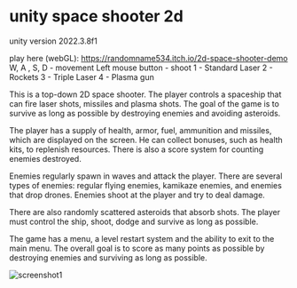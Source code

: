 # unity space shooter 2d
unity version 2022.3.8f1

play here (webGL): https://randomname534.itch.io/2d-space-shooter-demo
W, A , S, D - movement
Left mouse button - shoot
1 - Standard Laser
2 - Rockets
3 - Triple Laser
4 - Plasma gun

This is a top-down 2D space shooter. The player controls a spaceship that can fire laser shots, missiles and plasma shots. The goal of the game is to survive as long as possible by destroying enemies and avoiding asteroids.

The player has a supply of health, armor, fuel, ammunition and missiles, which are displayed on the screen. He can collect bonuses, such as health kits, to replenish resources. There is also a score system for counting enemies destroyed.

Enemies regularly spawn in waves and attack the player. There are several types of enemies: regular flying enemies, kamikaze enemies, and enemies that drop drones. Enemies shoot at the player and try to deal damage.

There are also randomly scattered asteroids that absorb shots. The player must control the ship, shoot, dodge and survive as long as possible.

The game has a menu, a level restart system and the ability to exit to the main menu. The overall goal is to score as many points as possible by destroying enemies and surviving as long as possible.

![screenshot1](https://github.com/ewt1337/unity-space-shooter-2d/assets/125386467/046f936b-cdd5-4fef-90fc-9386bc8b0f50)
